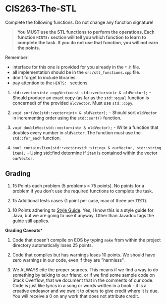 # CIS263-The-STL

Complete the following functions.  Do not change any function signature!

> **You MUST use the STL functions to perform the operations.  Each function ```HINTS:``` section will tell you which function to learn to complete the task.  If you do not use that function, you will not earn the points.**

Remember:

- interface for this one is provided for you already in the ```*.h``` file.
- all implementation should be in the ```src/stl_functions.cpp``` file.
- don't forget to include libraries.
- pay attention to the ```HINTS: ``` sections.

1.  ```std::vector<int> copyVec(const std::vector<int> & oldVector);``` - Should produce an exact copy (as far as the ```std::equal``` function is concerned) of the provided ```oldVector```.  Must use ```std::copy```.

2.  ```void sortVec(std::vector<int> & oldVector);``` - Should sort ```oldVector``` in incrementing order using the ```std::sort()``` function.
3.  ```void doubleVec(std::vector<int> & oldVector);``` - Write a function that doubles every number in ```oldVector```.  The function must use the ```std::for_each``` function.
4.  ```bool containsItem(std::vector<std::string> & ourVector, std::string item);``` - Using std::find determine if ```item``` is contained within the vector ```ourVector```.

## Grading

1.  15 Points each problem (5 problems = 75 points).  No points for a problem if you don't use the required functions to complete the task.

2.  15 Additional tests cases (1 point per case, max of three per ```TEST```).

3.  10 Points adhering to [Style Guide](http://www.cis.gvsu.edu/java-coding-style-guide/ "Java Style Guide").  Yes, I know this is a style guide for Java, but we are going to use it anyway.  Other than Javadoc tags the guide still applies.

**Grading Caveats***

1.  Code that doesn't compile on EOS by typing ```make``` from within the project directory automatically loses 25 points.

2.  Code that compiles but has warnings loses 10 points.  We should have zero warnings in our code, even if they are "harmless".

3.  We ALWAYS cite the proper sources.  This means if we find a way to do something by talking to our friend, or if we find some sample code on Stack Overflow, that we document that in the comments of our code.  Code is just like lyrics in a song or words written in a book - it is a creative endeavor and we owe it to others to give credit where it is due.  You will receive a 0 on any work that does not attribute credit.
